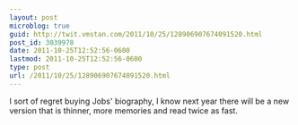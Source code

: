 ```yaml
---
layout: post
microblog: true
guid: http://twit.vmstan.com/2011/10/25/128906907674091520.html
post_id: 3039978
date: 2011-10-25T12:52:56-0600
lastmod: 2011-10-25T12:52:56-0600
type: post
url: /2011/10/25/128906907674091520.html
---
```

I sort of regret buying Jobs' biography, I know next year there will be a new version that is thinner, more memories and read twice as fast.
